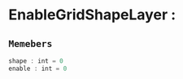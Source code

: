 
# EnableGridShapeLayer : 
## ```Memebers```    
```rust
shape : int = 0  
enable : int = 0  
```


